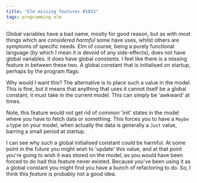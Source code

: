 ```yaml
---
title: "Elm missing features #1033"
tags: programming elm
---
```


Global variables have a bad name, mostly for good reason, but as with most things which are *considered harmful* some have uses, whilst others are symptoms of specific needs. Elm of course, being a purely functional language (by which I mean it is devoid of any side-effects), does not have global variables. It does have global *constants*. I feel like there is a missing feature in between these two. A global constant that is initialised on startup, perhaps by the program flags. 

Why would I want this? The alternative is to place such a value in the model. This is fine, but it means that anything that uses it cannot itself be a global constant, it must take in the current model. This can simply be 'awkward' at times.

Note, this feature would not get rid of common 'init' states in the model where you have to fetch data or something. This forces you to have a `Maybe a` type on your model, when actually the data is generally a `Just` value, barring a small period at startup. 

I can see why such a global initialised constant could be harmful. At some point in the future you might wish to 'update' this value, and at that point you're going to wish it was stored on the model, as you would have been forced to do had this feature never existed. Because you've been using it as a global constant you might find you have a bunch of refactoring to do. So, I think this *feature* is probably not a good idea.
